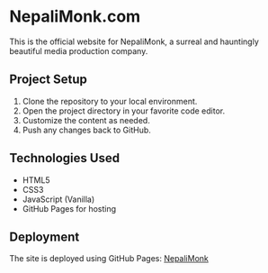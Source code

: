 # NepaliMonk.com

This is the official website for NepaliMonk, a surreal and hauntingly beautiful media production company.

## Project Setup

1. Clone the repository to your local environment.
2. Open the project directory in your favorite code editor.
3. Customize the content as needed.
4. Push any changes back to GitHub.

## Technologies Used

- HTML5
- CSS3
- JavaScript (Vanilla)
- GitHub Pages for hosting

## Deployment

The site is deployed using GitHub Pages: [NepaliMonk](https://nepalimonk.github.io)

